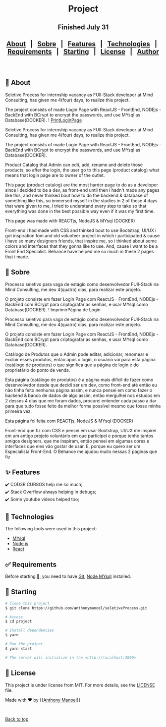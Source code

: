 &#xa0;

  <!-- <a href="https://project.netlify.app">Demo</a> -->
</div>

<h1 align="center">Project</h1>

<!-- Status -->
  <h2 align="center">Finished July 31<h2>
<!-- <h4 align="center"> 
	🚧  Project 🚀 Under construction...  🚧
</h4> 

<hr> -->

<p align="center">
  <a href="#dart-about">About</a> &#xa0; | &#xa0; 
  <a href="#dart-Sobre">Sobre</a> &#xa0; | &#xa0; 
  <a href="#sparkles-features">Features</a> &#xa0; | &#xa0;
  <a href="#rocket-technologies">Technologies</a> &#xa0; | &#xa0;
  <a href="#white_check_mark-requirements">Requirements</a> &#xa0; | &#xa0;
  <a href="#checkered_flag-starting">Starting</a> &#xa0; | &#xa0;
  <a href="#memo-license">License</a> &#xa0; | &#xa0;
  <a href="https://github.com/{{YOUR_GITHUB_USERNAME}}" target="_blank">Author</a>
</p>

<br>

## :dart: About ##

  Seletive Process for internship vacancy as FUll-Stack developer at Mind Consulting, has given me 4(four) days, to realize this project.

  The project consists of made Login Page with ReactJS - FrontEnd, NODEjs - BackEnd with BCrypt to encrypt the passwords, and use MYsql as Database(DOCKER). 
  ! [PrintLoginPage](./printScreen.png)

  Seletive Process for internship vacancy as FUll-Stack developer at Mind Consulting, has given me 4(four) days, to realize this project.

  The project consists of made Login Page with ReactJS - FrontEnd, NODEjs - BackEnd with BCrypt to encrypt the passwords, and use MYsql as Database(DOCKER). 

  Product Catalog that Admin can edit, add, rename and delete those products, so after the login, the user go to this page (product catalog) what means that login page are to owner of the outlet. 
  
  This page (product catalog) are the most harder page to do as a developer since i decided to be a dev, as front-end until then i hadn't made any pages like this, and never thinked bout how to do the backend & database of something like this, so immersed myself in the studies in 2 of these 4 days that were given to me, i tried to understand every step to take so that everything was done in the best possible way even if it was my first time. 

  This page was made with REACTjs, NodeJS & MYsql (DOCKER)

  Front-end i had made with CSS and thinked bout to use Bootstrap, UI/UX i got inspiration fom and old volunteer project in which i participated & cause i have so many designers friends, that inspire me, so i thinked about some colors and interfaces that they gonna like to use. And, cause i want to be a Front End Specialist. Behance have helped me so much in these 2 pages that i made.


## :dart: Sobre ##
  Processo seletivo para vaga de estágio como desenvolvedor FUll-Stack na Mind Consulting, me deu 4(quatro) dias, para realizar este projeto.

  O projeto consiste em fazer Login Page com ReactJS - FrontEnd, NODEjs - BackEnd com BCrypt para criptografar as senhas, e usar MYsql como Database(DOCKER). ! ImprimirPágina de Login

  Processo seletivo para vaga de estágio como desenvolvedor FUll-Stack na Mind Consulting, me deu 4(quatro) dias, para realizar este projeto.

  O projeto consiste em fazer Login Page com ReactJS - FrontEnd, NODEjs - BackEnd com BCrypt para criptografar as senhas, e usar MYsql como Database(DOCKER).

  Catálogo de Produtos que o Admin pode editar, adicionar, renomear e excluir esses produtos, então após o login, o usuário vai para esta página (catálogo de produtos) o que significa que a página de login é do proprietário do ponto de venda.

  Esta página (catálogo de produtos) é a página mais difícil de fazer como desenvolvedor desde que decidi ser um dev, como front-end até então eu não tinha feito nenhuma página assim, e nunca pensei em como fazer o backend & banco de dados de algo assim, então mergulhei nos estudos em 2 desses 4 dias que me foram dados, procurei entender cada passo a dar para que tudo fosse feito da melhor forma possível mesmo que fosse minha primeira vez.

  Esta página foi feita com REACTjs, NodeJS & MYsql (DOCKER)

  Front-end que fiz com CSS e pensei em usar Bootstrap, UI/UX me inspirei em um antigo projeto voluntário em que participei e porque tenho tantos amigos designers, que me inspiram, então pensei em algumas cores e interfaces que eles vão gostar de usar. E, porque eu quero ser um Especialista Front-End. O Behance me ajudou muito nessas 2 páginas que fiz
## :sparkles: Features ##

:heavy_check_mark: COD3R CURSOS help me so much;\
:heavy_check_mark: Stack Overflow always helping in debugs;\
:heavy_check_mark: Some youtube videos helped too;

## :rocket: Technologies ##

The following tools were used in this project:

- [MYsql](https://www.mysql.com/)
- [Node.js](https://nodejs.org/en/)
- [React](https://pt-br.reactjs.org/)

## :white_check_mark: Requirements ##

Before starting :checkered_flag:, you need to have [Git](https://git-scm.com), [Node](https://nodejs.org/en/),[MYsql](https://www.mysql.com/) installed.

## :checkered_flag: Starting ##

```bash
# Clone this project
$ git clone https://github.com/anthonymanoel/seletiveProcess.git

# Access
$ cd project

# Install dependencies
$ yarn

# Run the project
$ yarn start

# The server will initialize in the <http://localhost:3000>
```

## :memo: License ##

This project is under license from MIT. For more details, see the [LICENSE](LICENSE.md) file.


Made with :heart: by <a href="https://github.com/anthonymanoel" target="_blank">{{Anthony Manoel}}</a>

&#xa0;

<a href="#top">Back to top</a>
